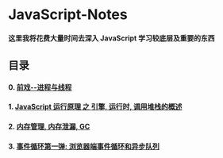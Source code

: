 # JavaScript-Notes

#### 这里我将花费大量时间去深入 JavaScript 学习较底层及重要的东西

## 目录

#### 0. [前戏--进程与线程](https://github.com/blackCY/blog-JavaScript/issues/4)
#### 1. [JavaScript 运行原理 之 引擎, 运行时, 调用堆栈的概述](https://github.com/blackCY/blog-JavaScript/issues/1)
#### 2. [内存管理, 内存泄漏, GC](https://github.com/blackCY/blog-JavaScript/issues/2)
#### 3. [事件循环第一弹: 浏览器端事件循环和异步队列](https://github.com/blackCY/blog-JavaScript/issues/3)
